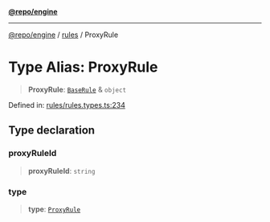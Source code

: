 [**@repo/engine**](../../README.md)

***

[@repo/engine](../../modules.md) / [rules](../README.md) / ProxyRule

# Type Alias: ProxyRule

> **ProxyRule**: [`BaseRule`](BaseRule.md) & `object`

Defined in: [rules/rules.types.ts:234](https://github.com/alexqguo/drinking-board-game-v3/blob/1123a2491488adcd1534d1bcc4d95b9a9f0d7a43/packages/engine/src/rules/rules.types.ts#L234)

## Type declaration

### proxyRuleId

> **proxyRuleId**: `string`

### type

> **type**: [`ProxyRule`](../enumerations/RuleType.md#proxyrule)

